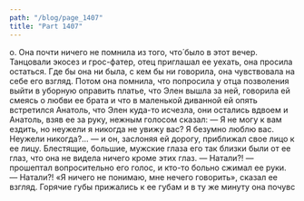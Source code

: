 ```yaml
---
path: "/blog/page_1407"
title: "Part 1407"
---
```


о. Она почти ничего не помнила из того, что́ было в этот вечер. Танцовали экосез и грос-фатер, отец приглашал ее уехать, она просила остаться. Где бы она ни была, с кем бы ни говорила, она чувствовала на себе его взгляд. Потом она помнила, что попросила у отца позволения выйти в уборную оправить платье, что Элен вышла за ней, говорила ей смеясь о любви ее брата и что в маленькой диванной ей опять встретился Анатоль, что Элен куда-то исчезла, они остались вдвоем и Анатоль, взяв ее за руку, нежным голосом сказал:
— Я не могу к вам ездить, но неужели я никогда не увижу вас? Я безумно люблю вас. Неужели никогда?... — и он, заслоняя ей дорогу, приближал свое лицо к ее лицу.
Блестящие, большие, мужские глаза его так близки были от ее глаз, что она не видела ничего кроме этих глаз.
— Натали?! — прошептал вопросительно его голос, и кто-то больно сжимал ее руки. — Натали?!
«Я ничего не понимаю, мне нечего говорить», сказал ее взгляд.
Горячие губы прижались к ее губам и в ту же минуту она почувс

